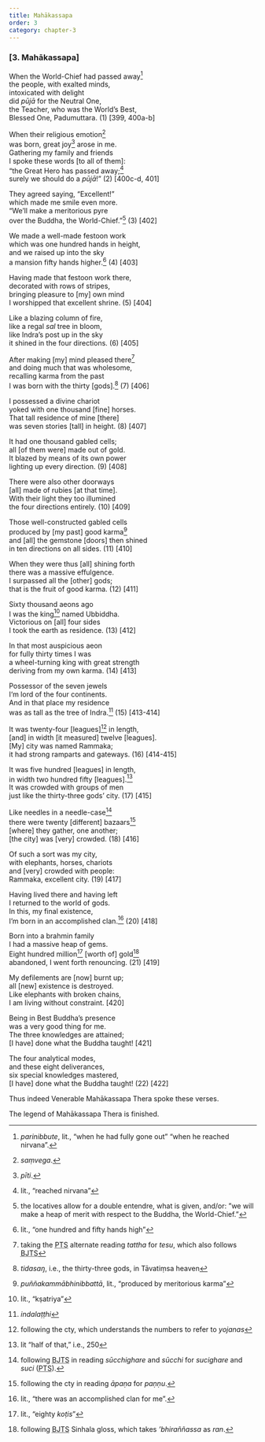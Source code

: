 ```yaml
---
title: Mahākassapa
order: 3
category: chapter-3
---
```


### \[3. Mahākassapa\]

When the World-Chief had passed away[^1]  
the people, with exalted minds,  
intoxicated with delight  
did *pūjā* for the Neutral One,  
the Teacher, who was the World’s Best,  
Blessed One, Padumuttara. (1) \[399, 400a-b\]

When their religious emotion[^2]  
was born, great joy[^3] arose in me.  
Gathering my family and friends  
I spoke these words \[to all of them\]:  
“the Great Hero has passed away;[^4]  
surely we should do a *pūjā*!” (2) \[400c-d, 401\]

They agreed saying, “Excellent!”  
which made me smile even more.  
“We’ll make a meritorious pyre  
over the Buddha, the World-Chief.”[^5] (3) \[402\]

We made a well-made festoon work  
which was one hundred hands in height,  
and we raised up into the sky  
a mansion fifty hands higher.[^6] (4) \[403\]

Having made that festoon work there,  
decorated with rows of stripes,  
bringing pleasure to \[my\] own mind  
I worshipped that excellent shrine. (5) \[404\]

Like a blazing column of fire,  
like a regal *sal* tree in bloom,  
like Indra’s post up in the sky  
it shined in the four directions. (6) \[405\]

After making \[my\] mind pleased there[^7]  
and doing much that was wholesome,  
recalling karma from the past  
I was born with the thirty \[gods\].[^8] (7) \[406\]

I possessed a divine chariot  
yoked with one thousand \[fine\] horses.  
That tall residence of mine \[there\]  
was seven stories \[tall\] in height. (8) \[407\]

It had one thousand gabled cells;  
all \[of them were\] made out of gold.  
It blazed by means of its own power  
lighting up every direction. (9) \[408\]

There were also other doorways  
\[all\] made of rubies \[at that time\].  
With their light they too illumined  
the four directions entirely. (10) \[409\]

Those well-constructed gabled cells  
produced by \[my past\] good karma[^9]  
and \[all\] the gemstone \[doors\] then shined  
in ten directions on all sides. (11) \[410\]

When they were thus \[all\] shining forth  
there was a massive effulgence.  
I surpassed all the \[other\] gods;  
that is the fruit of good karma. (12) \[411\]

Sixty thousand aeons ago  
I was the king[^10] named Ubbiddha.  
Victorious on \[all\] four sides  
I took the earth as residence. (13) \[412\]

In that most auspicious aeon  
for fully thirty times I was  
a wheel-turning king with great strength  
deriving from my own karma. (14) \[413\]

Possessor of the seven jewels  
I‘m lord of the four continents.  
And in that place my residence  
was as tall as the tree of Indra.[^11] (15) \[413-414\]

It was twenty-four \[leagues\][^12] in length,  
\[and\] in width \[it measured\] twelve \[leagues\].  
\[My\] city was named Rammaka;  
it had strong ramparts and gateways. (16) \[414-415\]

It was five hundred \[leagues\] in length,  
in width two hundred fifty \[leagues\].[^13]  
It was crowded with groups of men  
just like the thirty-three gods’ city. (17) \[415\]

Like needles in a needle-case[^14]  
there were twenty \[different\] bazaars[^15]  
\[where\] they gather, one another;  
\[the city\] was \[very\] crowded. (18) \[416\]

Of such a sort was my city,  
with elephants, horses, chariots  
and \[very\] crowded with people:  
Rammaka, excellent city. (19) \[417\]

Having lived there and having left  
I returned to the world of gods.  
In this, my final existence,  
I’m born in an accomplished clan.[^16] (20) \[418\]

Born into a brahmin family  
I had a massive heap of gems.  
Eight hundred million[^17] \[worth of\] gold[^18]  
abandoned, I went forth renouncing. (21) \[419\]

My defilements are \[now\] burnt up;  
all \[new\] existence is destroyed.  
Like elephants with broken chains,  
I am living without constraint. \[420\]

Being in Best Buddha’s presence  
was a very good thing for me.  
The three knowledges are attained;  
\[I have\] done what the Buddha taught! \[421\]

The four analytical modes,  
and these eight deliverances,  
six special knowledges mastered,  
\[I have\] done what the Buddha taught! (22) \[422\]

Thus indeed Venerable Mahākassapa Thera spoke these verses.

The legend of Mahākassapa Thera is finished.

[^1]: *parinibbute*, lit., “when he had fully gone out” “when he reached nirvana”.

[^2]: *saṃvega*.

[^3]: *pīti*.

[^4]: lit., “reached nirvana”

[^5]: the locatives allow for a double entendre, what is given, and/or: ”we will make a heap of merit with respect to the Buddha, the World-Chief.”

[^6]: lit., “one hundred and fifty hands high”

[^7]: taking the <abbr title="Pali Text Society">PTS</abbr> alternate reading *tattha* for *tesu*, which also follows <abbr title="Buddha Jayanthi Tripitaka Series">BJTS</abbr>

[^8]: *tidasaŋ*, i.e., the thirty-three gods, in Tāvatiṃsa heaven

[^9]: *puññakammābhinibbattā*, lit., “produced by meritorious karma”

[^10]: lit., “kṣatriya”

[^11]: *indalaṭṭhi*

[^12]: following the cty, which understands the numbers to refer to *yojanas*

[^13]: lit “half of that,” i.e., 250

[^14]: following <abbr title="Buddha Jayanthi Tripitaka Series">BJTS</abbr> in reading *sū<span class="diacritics" data-state="on">c</span><span class="no-diacritics" data-state="off">ch</span>ighare* and *sū<span class="diacritics" data-state="on">c</span><span class="no-diacritics" data-state="off">ch</span>i* for *sucighare* and *suci* (<abbr title="Pali Text Society">PTS</abbr>).

[^15]: following the cty in reading *āpaṇa* for *paṇṇu*.

[^16]: lit., “there was an accomplished clan for me”.

[^17]: lit., “eighty *koṭis*”

[^18]: following <abbr title="Buddha Jayanthi Tripitaka Series">BJTS</abbr> Sinhala gloss, which takes *’bhiraññassa* as *ran*.
